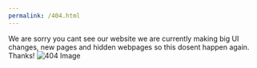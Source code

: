 ```yaml
---
permalink: /404.html
---
```

We are sorry you cant see our website we are currently making big UI changes, new pages and hidden webpages so this dosent happen again. Thanks!
![404 Image](https://zdnet2.cbsistatic.com/hub/i/r/2014/08/27/40d58980-2daf-11e4-9e6a-00505685119a/resize/570x428/915a629166fc9d74ab807b4502311615/6359015.png)
